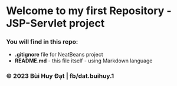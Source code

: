 # Welcome to my first Repository - JSP-Servlet project﻿

### You will find in this repo:

* **.gitignore** file for NeatBeans project
* **README.md** - this file itself - using Markdown language

### © 2023 Bùi Huy Đạt | fb/dat.buihuy.1
